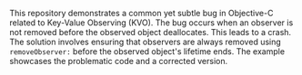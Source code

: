 This repository demonstrates a common yet subtle bug in Objective-C related to Key-Value Observing (KVO). The bug occurs when an observer is not removed before the observed object deallocates. This leads to a crash.  The solution involves ensuring that observers are always removed using `removeObserver:` before the observed object's lifetime ends. The example showcases the problematic code and a corrected version.
